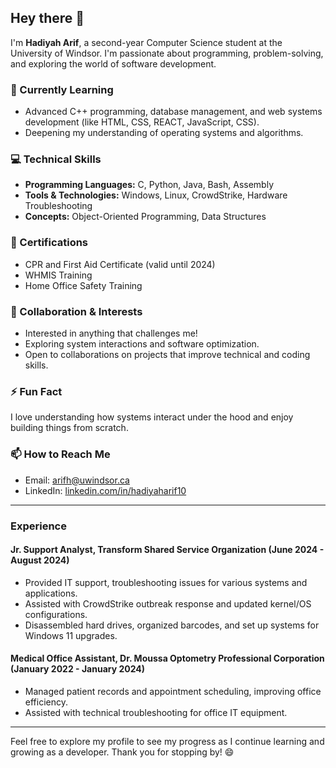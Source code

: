 ## Hey there 👋

I'm **Hadiyah Arif**, a second-year Computer Science student at the University of Windsor. I'm passionate about programming, problem-solving, and exploring the world of software development.

### 🧠 Currently Learning
- Advanced C++ programming, database management, and web systems development (like HTML, CSS, REACT, JavaScript, CSS).
- Deepening my understanding of operating systems and algorithms.

### 💻 Technical Skills
- **Programming Languages:** C, Python, Java, Bash, Assembly
- **Tools & Technologies:** Windows, Linux, CrowdStrike, Hardware Troubleshooting
- **Concepts:** Object-Oriented Programming, Data Structures

### 🔖 Certifications
- CPR and First Aid Certificate (valid until 2024)
- WHMIS Training
- Home Office Safety Training

### 👯 Collaboration & Interests
- Interested in anything that challenges me!
- Exploring system interactions and software optimization.
- Open to collaborations on projects that improve technical and coding skills.

### ⚡ Fun Fact
I love understanding how systems interact under the hood and enjoy building things from scratch.

### 📫 How to Reach Me
- Email: [arifh@uwindsor.ca](mailto:arifh@uwindsor.ca)
- LinkedIn: [linkedin.com/in/hadiyaharif10](https://www.linkedin.com/in/hadiyaharif10)

---

### Experience
#### Jr. Support Analyst, Transform Shared Service Organization (June 2024 - August 2024)
- Provided IT support, troubleshooting issues for various systems and applications.
- Assisted with CrowdStrike outbreak response and updated kernel/OS configurations.
- Disassembled hard drives, organized barcodes, and set up systems for Windows 11 upgrades.

#### Medical Office Assistant, Dr. Moussa Optometry Professional Corporation (January 2022 - January 2024)
- Managed patient records and appointment scheduling, improving office efficiency.
- Assisted with technical troubleshooting for office IT equipment.

---

Feel free to explore my profile to see my progress as I continue learning and growing as a developer. Thank you for stopping by! 😄

